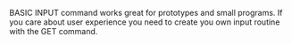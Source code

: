 BASIC INPUT command works great for prototypes and small programs.
If you care about user experience you need to create you own input routine with the GET command.